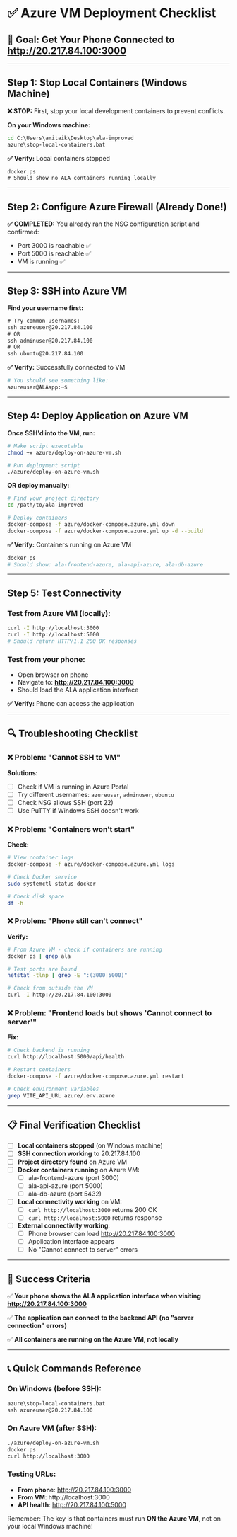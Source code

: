 # ✅ Azure VM Deployment Checklist

## 🎯 Goal: Get Your Phone Connected to http://20.217.84.100:3000

---

## Step 1: Stop Local Containers (Windows Machine)

**❌ STOP:** First, stop your local development containers to prevent conflicts.

**On your Windows machine:**
```cmd
cd C:\Users\amitaik\Desktop\ala-improved
azure\stop-local-containers.bat
```

**✅ Verify:** Local containers stopped
```cmd
docker ps
# Should show no ALA containers running locally
```

---

## Step 2: Configure Azure Firewall (Already Done!)

**✅ COMPLETED:** You already ran the NSG configuration script and confirmed:
- Port 3000 is reachable ✅
- Port 5000 is reachable ✅
- VM is running ✅

---

## Step 3: SSH into Azure VM

**Find your username first:**
```cmd
# Try common usernames:
ssh azureuser@20.217.84.100
# OR
ssh adminuser@20.217.84.100
# OR
ssh ubuntu@20.217.84.100
```

**✅ Verify:** Successfully connected to VM
```bash
# You should see something like:
azureuser@ALAapp:~$ 
```

---

## Step 4: Deploy Application on Azure VM

**Once SSH'd into the VM, run:**
```bash
# Make script executable
chmod +x azure/deploy-on-azure-vm.sh

# Run deployment script
./azure/deploy-on-azure-vm.sh
```

**OR deploy manually:**
```bash
# Find your project directory
cd /path/to/ala-improved

# Deploy containers
docker-compose -f azure/docker-compose.azure.yml down
docker-compose -f azure/docker-compose.azure.yml up -d --build
```

**✅ Verify:** Containers running on Azure VM
```bash
docker ps
# Should show: ala-frontend-azure, ala-api-azure, ala-db-azure
```

---

## Step 5: Test Connectivity

### Test from Azure VM (locally):
```bash
curl -I http://localhost:3000
curl -I http://localhost:5000
# Should return HTTP/1.1 200 OK responses
```

### Test from your phone:
- Open browser on phone
- Navigate to: **http://20.217.84.100:3000**
- Should load the ALA application interface

**✅ Verify:** Phone can access the application

---

## 🔍 Troubleshooting Checklist

### ❌ Problem: "Cannot SSH to VM"
**Solutions:**
- [ ] Check if VM is running in Azure Portal
- [ ] Try different usernames: `azureuser`, `adminuser`, `ubuntu`
- [ ] Check NSG allows SSH (port 22)
- [ ] Use PuTTY if Windows SSH doesn't work

### ❌ Problem: "Containers won't start"
**Check:**
```bash
# View container logs
docker-compose -f azure/docker-compose.azure.yml logs

# Check Docker service
sudo systemctl status docker

# Check disk space
df -h
```

### ❌ Problem: "Phone still can't connect"
**Verify:**
```bash
# From Azure VM - check if containers are running
docker ps | grep ala

# Test ports are bound
netstat -tlnp | grep -E ":(3000|5000)"

# Check from outside the VM
curl -I http://20.217.84.100:3000
```

### ❌ Problem: "Frontend loads but shows 'Cannot connect to server'"
**Fix:**
```bash
# Check backend is running
curl http://localhost:5000/api/health

# Restart containers
docker-compose -f azure/docker-compose.azure.yml restart

# Check environment variables
grep VITE_API_URL azure/.env.azure
```

---

## 📋 Final Verification Checklist

- [ ] **Local containers stopped** (on Windows machine)
- [ ] **SSH connection working** to 20.217.84.100
- [ ] **Project directory found** on Azure VM
- [ ] **Docker containers running** on Azure VM:
  - [ ] ala-frontend-azure (port 3000)
  - [ ] ala-api-azure (port 5000)  
  - [ ] ala-db-azure (port 5432)
- [ ] **Local connectivity working** on VM:
  - [ ] `curl http://localhost:3000` returns 200 OK
  - [ ] `curl http://localhost:5000` returns response
- [ ] **External connectivity working**:
  - [ ] Phone browser can load http://20.217.84.100:3000
  - [ ] Application interface appears
  - [ ] No "Cannot connect to server" errors

---

## 🎉 Success Criteria

✅ **Your phone shows the ALA application interface when visiting http://20.217.84.100:3000**

✅ **The application can connect to the backend API (no "server connection" errors)**

✅ **All containers are running on the Azure VM, not locally**

---

## 📞 Quick Commands Reference

### On Windows (before SSH):
```cmd
azure\stop-local-containers.bat
ssh azureuser@20.217.84.100
```

### On Azure VM (after SSH):
```bash
./azure/deploy-on-azure-vm.sh
docker ps
curl http://localhost:3000
```

### Testing URLs:
- **From phone**: http://20.217.84.100:3000
- **From VM**: http://localhost:3000
- **API health**: http://20.217.84.100:5000

Remember: The key is that containers must run **ON the Azure VM**, not on your local Windows machine!